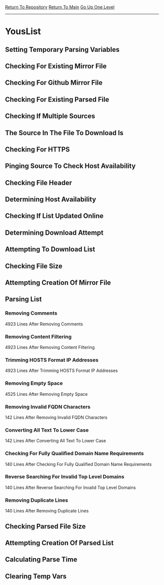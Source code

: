 [Return To Repository](https://github.com/deathbybandaid/piholeparser/)
[Return To Main](https://github.com/deathbybandaid/piholeparser/blob/master/RecentRunLogs/Mainlog.md)
[Go Up One Level](https://github.com/deathbybandaid/piholeparser/blob/master/RecentRunLogs/TopLevelScripts/30-Processing-External-Blacklists.md)
____________________________________
# YousList
## Setting Temporary Parsing Variables
## Checking For Existing Mirror File
## Checking For Github Mirror File
## Checking For Existing Parsed File
## Checking If Multiple Sources
## The Source In The File To Download Is
## Checking For HTTPS
## Pinging Source To Check Host Availability
## Checking File Header
## Determining Host Availability
## Checking If List Updated Online
## Determining Download Attempt
## Attempting To Download List
## Checking File Size
## Attempting Creation Of Mirror File
## Parsing List
### Removing Comments
4923 Lines After Removing Comments
### Removing Content Filtering
4923 Lines After Removing Content Filtering
### Trimming HOSTS Format IP Addresses
4923 Lines After Trimming HOSTS Format IP Addresses
### Removing Empty Space
4525 Lines After Removing Empty Space
### Removing Invalid FQDN Characters
142 Lines After Removing Invalid FQDN Characters
### Converting All Text To Lower Case
142 Lines After Converting All Text To Lower Case
### Checking For Fully Qualified Domain Name Requirements
140 Lines After Checking For Fully Qualified Domain Name Requirements
### Reverse Searching For Invalid Top Level Domains
140 Lines After Reverse Searching For Invalid Top Level Domains
### Removing Duplicate Lines
140 Lines After Removing Duplicate Lines
## Checking Parsed File Size
## Attempting Creation Of Parsed List
## Calculating Parse Time
## Clearing Temp Vars
